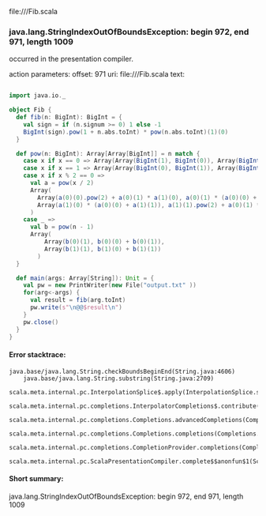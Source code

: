 file://<WORKSPACE>/Fib.scala
### java.lang.StringIndexOutOfBoundsException: begin 972, end 971, length 1009

occurred in the presentation compiler.

action parameters:
offset: 971
uri: file://<WORKSPACE>/Fib.scala
text:
```scala

import java.io._

object Fib {
  def fib(n: BigInt): BigInt = {
    val sign = if (n.signum >= 0) 1 else -1
    BigInt(sign).pow(1 + n.abs.toInt) * pow(n.abs.toInt)(1)(0)
  }

  def pow(n: BigInt): Array[Array[BigInt]] = n match {
    case x if x == 0 => Array(Array(BigInt(1), BigInt(0)), Array(BigInt(0), BigInt(1)))
    case x if x == 1 => Array(Array(BigInt(0), BigInt(1)), Array(BigInt(1), BigInt(1)))
    case x if x % 2 == 0 =>
      val a = pow(x / 2)
      Array(
        Array(a(0)(0).pow(2) + a(0)(1) * a(1)(0), a(0)(1) * (a(0)(0) + a(1)(1))),
        Array(a(1)(0) * (a(0)(0) + a(1)(1)), a(1)(1).pow(2) + a(0)(1) * a(1)(0))
      )
    case _ =>
      val b = pow(n - 1)
      Array(
          Array(b(0)(1), b(0)(0) + b(0)(1)),
          Array(b(1)(1), b(1)(0) + b(1)(1))
        )
  }

  def main(args: Array[String]): Unit = {
    val pw = new PrintWriter(new File("output.txt" ))
    for(arg<-args) {
      val result = fib(arg.toInt)
      pw.write(s"\n@@$result\n")
    }
    pw.close()
  }
}
```



#### Error stacktrace:

```
java.base/java.lang.String.checkBoundsBeginEnd(String.java:4606)
	java.base/java.lang.String.substring(String.java:2709)
	scala.meta.internal.pc.InterpolationSplice$.apply(InterpolationSplice.scala:40)
	scala.meta.internal.pc.completions.InterpolatorCompletions$.contribute(InterpolatorCompletions.scala:38)
	scala.meta.internal.pc.completions.Completions.advancedCompletions(Completions.scala:486)
	scala.meta.internal.pc.completions.Completions.completions(Completions.scala:183)
	scala.meta.internal.pc.completions.CompletionProvider.completions(CompletionProvider.scala:86)
	scala.meta.internal.pc.ScalaPresentationCompiler.complete$$anonfun$1(ScalaPresentationCompiler.scala:136)
```
#### Short summary: 

java.lang.StringIndexOutOfBoundsException: begin 972, end 971, length 1009